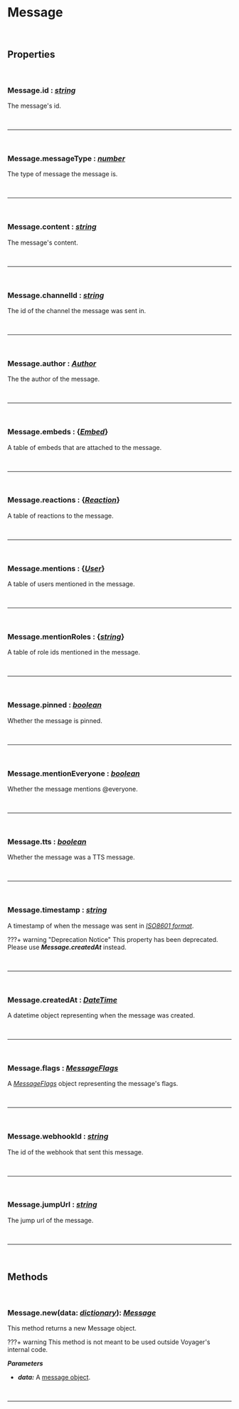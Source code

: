 # Message

<br />

## Properties

<br />

### **Message.id :** [*string*](https://create.roblox.com/docs/scripting/luau/strings)
The message's id.

<br />

---

<br />

### **Message.messageType :** [*number*](https://create.roblox.com/docs/scripting/luau/numbers)
The type of message the message is.

<br />

---

<br />

### **Message.content :** [*string*](https://create.roblox.com/docs/scripting/luau/strings)
The message's content.

<br />

---

<br />

### **Message.channelId :** [*string*](https://create.roblox.com/docs/scripting/luau/strings)
The id of the channel the message was sent in.

<br />

---

<br />

### **Message.author :** [*Author*](Author.md)
The the author of the message.

<br />

---

<br />

### **Message.embeds :** {[*Embed*](Embed.md)}
A table of embeds that are attached to the message.

<br />

---

<br />

### **Message.reactions :** {[*Reaction*](Reaction.md)}
A table of reactions to the message.

<br />

---

<br />

### **Message.mentions :** {[*User*](User.md)}
A table of users mentioned in the message.

<br />

---

<br />

### **Message.mentionRoles :** {[*string*](https://create.roblox.com/docs/scripting/luau/strings)}
A table of role ids mentioned in the message.

<br />

---

<br />

### **Message.pinned :** [*boolean*](https://create.roblox.com/docs/scripting/luau/booleans)
Whether the message is pinned.

<br />

---

<br />

### **Message.mentionEveryone :** [*boolean*](https://create.roblox.com/docs/scripting/luau/booleans)
Whether the message mentions @everyone.

<br />

---

<br />

### **Message.tts :** [*boolean*](https://create.roblox.com/docs/scripting/luau/booleans)
Whether the message was a TTS message.

<br />

---

<br />

### **Message.timestamp :** [*string*](https://create.roblox.com/docs/scripting/luau/strings)
A timestamp of when the message was sent in [*ISO8601 format*](https://www.iso.org/iso-8601-date-and-time-format.html).

???+ warning "Deprecation Notice"
    This property has been deprecated. Please use ***Message.createdAt*** instead. 

<br />

---

<br />

### **Message.createdAt :** [*DateTime*](https://create.roblox.com/docs/reference/engine/datatypes/DateTime)
A datetime object representing when the message was created.

<br />

---

<br />

### **Message.flags :** [*MessageFlags*](MessageFlags.md)
A [*MessageFlags*](MessageFlags.md) object representing the message's flags.

<br />

---

<br />

### **Message.webhookId :** [*string*](https://create.roblox.com/docs/scripting/luau/strings)
The id of the webhook that sent this message.

<br />

---

<br />

### **Message.jumpUrl :** [*string*](https://create.roblox.com/docs/scripting/luau/strings)
The jump url of the message.

<br />

---

<br />

## Methods

<br />

### **Message.new**(data: [*dictionary*](https://create.roblox.com/docs/scripting/luau/tables#dictionaries)): [*Message*](Message.md)
This method returns a new Message object.

???+ warning
    This method is not meant to be used outside Voyager's internal code.

***Parameters***

- ***data:*** A [message object](https://discord.com/developers/docs/resources/channel#message-object).

<br />

---

<br />